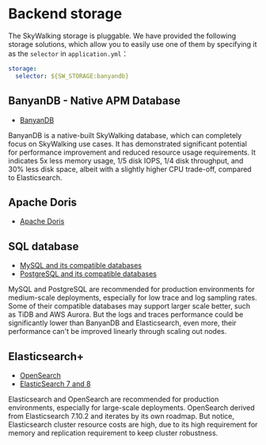 # Backend storage
The SkyWalking storage is pluggable. We have provided the following storage solutions, which allow you to easily
use one of them by specifying it as the `selector` in `application.yml`：

```yaml
storage:
  selector: ${SW_STORAGE:banyandb}
```

## BanyanDB - Native APM Database
- [BanyanDB](storages/banyandb.md)

BanyanDB is a native-built SkyWalking database, which can completely focus on SkyWalking use cases.
It has demonstrated significant potential for performance improvement and reduced resource usage requirements. It indicates 5x less memory usage, 
1/5 disk IOPS, 1/4 disk throughput, and 30% less disk space, albeit with a slightly higher CPU trade-off, compared to Elasticsearch.

## Apache Doris
- [Apache Doris](backend-doris-storage.md)

## SQL database
- [MySQL and its compatible databases](storages/mysql.md)
- [PostgreSQL and its compatible databases](storages/postgresql.md)

MySQL and PostgreSQL are recommended for production environments for medium-scale deployments, especially for low trace
and log sampling rates. Some of their compatible databases may support larger scale better, such as TiDB and AWS Aurora. 
But the logs and traces performance could be significantly lower than BanyanDB and Elasticsearch, even more, their performance can't be improved linearly
through scaling out nodes.

## Elasticsearch+

- [OpenSearch](storages/elasticsearch.md#opensearch)
- [ElasticSearch 7 and 8](storages/elasticsearch.md#elasticsearch)

Elasticsearch and OpenSearch are recommended for production environments, especially for large-scale deployments.
OpenSearch derived from Elasticsearch 7.10.2 and iterates by its own roadmap. But notice, Elasticsearch cluster resource costs are high,
due to its high requirement for memory and replication requirement to keep cluster robustness.
